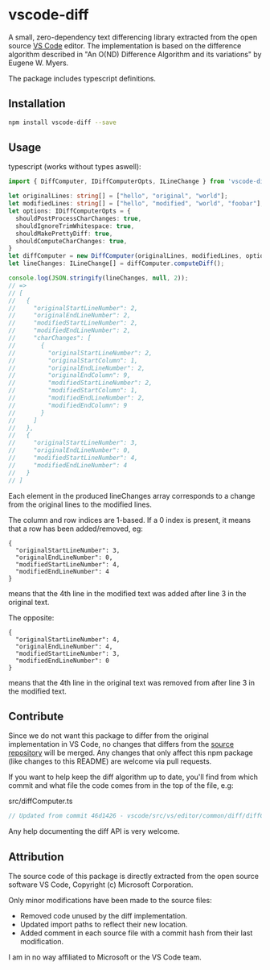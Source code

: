 # vscode-diff
A small, zero-dependency text differencing library extracted from the open source [VS Code](https://github.com/Microsoft/vscode) editor.
The implementation is based on the difference algorithm described in "An O(ND) Difference Algorithm and its variations" by Eugene W. Myers.

The package includes typescript definitions.
## Installation
```bash
npm install vscode-diff --save
```
## Usage
typescript (works without types aswell):
```typescript
import { DiffComputer, IDiffComputerOpts, ILineChange } from 'vscode-diff';

let originalLines: string[] = ["hello", "original", "world"];
let modifiedLines: string[] = ["hello", "modified", "world", "foobar"];
let options: IDiffComputerOpts = {
  shouldPostProcessCharChanges: true,
  shouldIgnoreTrimWhitespace: true,
  shouldMakePrettyDiff: true,
  shouldComputeCharChanges: true,
}
let diffComputer = new DiffComputer(originalLines, modifiedLines, options);
let lineChanges: ILineChange[] = diffComputer.computeDiff();

console.log(JSON.stringify(lineChanges, null, 2));
// =>
// [
//   {
//     "originalStartLineNumber": 2,
//     "originalEndLineNumber": 2,
//     "modifiedStartLineNumber": 2,
//     "modifiedEndLineNumber": 2,
//     "charChanges": [
//       {
//         "originalStartLineNumber": 2,
//         "originalStartColumn": 1,
//         "originalEndLineNumber": 2,
//         "originalEndColumn": 9,
//         "modifiedStartLineNumber": 2,
//         "modifiedStartColumn": 1,
//         "modifiedEndLineNumber": 2,
//         "modifiedEndColumn": 9
//       }
//     ]
//   },
//   {
//     "originalStartLineNumber": 3,
//     "originalEndLineNumber": 0,
//     "modifiedStartLineNumber": 4,
//     "modifiedEndLineNumber": 4
//   }
// ]
```
Each element in the produced lineChanges array corresponds to a change from the original lines to the modified lines.

The column and row indices are 1-based. If a 0 index is present, it means that a row has been added/removed, eg:
```
{
  "originalStartLineNumber": 3,
  "originalEndLineNumber": 0,
  "modifiedStartLineNumber": 4,
  "modifiedEndLineNumber": 4
}
```
means that the 4th line in the modified text was added after line 3 in the original text. 

The opposite:
```
{
  "originalStartLineNumber": 4,
  "originalEndLineNumber": 4,
  "modifiedStartLineNumber": 3,
  "modifiedEndLineNumber": 0
}
```
means that the 4th line in the original text was removed from after line 3 in the modified text.

## Contribute
Since we do not want this package to differ from the original implementation in VS Code, no changes that differs from the [source repository](https://github.com/Microsoft/vscode) will be merged. Any changes that only affect this npm package (like changes to this README) are welcome via pull requests. 

If you want to help keep the diff algorithm up to date, you'll find from which commit and what file the code comes from in the top of the file, e.g:

src/diffComputer.ts
```javascript
// Updated from commit 46d1426 - vscode/src/vs/editor/common/diff/diffComputer.ts
```

Any help documenting the diff API is very welcome.

## Attribution
The source code of this package is directly extracted from the open source software VS Code, Copyright (c) Microsoft Corporation.

Only minor modifications have been made to the source files:
* Removed code unused by the diff implementation.
* Updated import paths to reflect their new location.
* Added comment in each source file with a commit hash from their last modification.

I am in no way affiliated to Microsoft or the VS Code team.